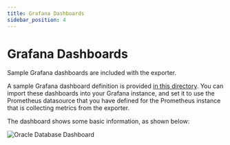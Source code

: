 ```yaml
---
title: Grafana Dashboards
sidebar_position: 4
---
```


# Grafana Dashboards

Sample Grafana dashboards are included with the exporter.

A sample Grafana dashboard definition is provided [in this directory](https://github.com/oracle/oracle-db-appdev-monitoring/tree/main/docker-compose/grafana/dashboards).  You can import these dashboards into your Grafana instance, and set it to use the Prometheus datasource that you have defined for the Prometheus instance that is collecting metrics from the exporter.

The dashboard shows some basic information, as shown below:

![Oracle Database Dashboard](/img/oracledb-dashboard.png)
